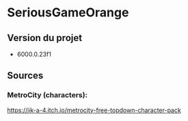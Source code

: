 # SeriousGameOrange

## Version du projet

- 6000.0.23f1

## Sources

### MetroCity (characters):
https://jik-a-4.itch.io/metrocity-free-topdown-character-pack

